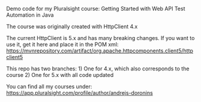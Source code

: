 Demo code for my Pluralsight course: Getting Started with Web API Test Automation in Java

The course was originally created with HttpClient 4.x

The current HttpClient is 5.x and has many breaking changes. If you want to use it, get it here and place it in the POM xml:
https://mvnrepository.com/artifact/org.apache.httpcomponents.client5/httpclient5

This repo has two branches:
    1) One for 4.x, which also corresponds to the course
    2) One for 5.x with all code updated

You can find all my courses under: https://app.pluralsight.com/profile/author/andrejs-doronins
